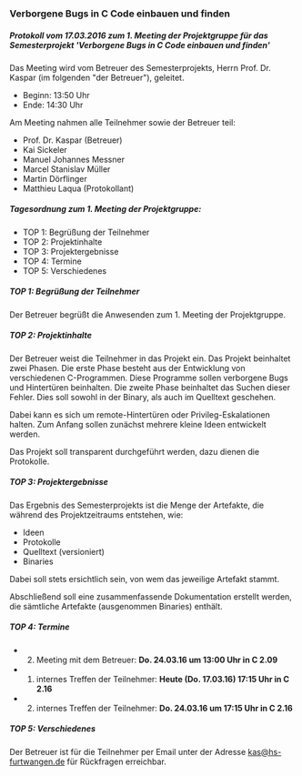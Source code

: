 ### Verborgene Bugs in C Code einbauen und finden
##### Protokoll vom 17.03.2016 zum 1. Meeting der Projektgruppe für das Semesterprojekt 'Verborgene Bugs in C Code einbauen und finden'

Das Meeting wird vom Betreuer des Semesterprojekts, Herrn Prof. Dr. Kaspar (im
folgenden "der Betreuer"), geleitet.

- Beginn: 13:50 Uhr
- Ende:   14:30 Uhr

Am Meeting nahmen alle Teilnehmer sowie der Betreuer teil:

- Prof. Dr. Kaspar (Betreuer)
- Kai Sickeler
- Manuel Johannes Messner
- Marcel Stanislav Müller
- Martin Dörflinger
- Matthieu Laqua (Protokollant)

##### Tagesordnung zum 1. Meeting der Projektgruppe:
- TOP 1: Begrüßung der Teilnehmer
- TOP 2: Projektinhalte
- TOP 3: Projektergebnisse
- TOP 4: Termine
- TOP 5: Verschiedenes

##### TOP 1: Begrüßung der Teilnehmer
Der Betreuer begrüßt die Anwesenden zum 1. Meeting der Projektgruppe.

##### TOP 2: Projektinhalte
Der Betreuer weist die Teilnehmer in das Projekt ein.  Das Projekt beinhaltet
zwei Phasen. Die erste Phase besteht aus der Entwicklung von verschiedenen
C-Programmen.  Diese Programme sollen verborgene Bugs und Hintertüren
beinhalten.  Die zweite Phase beinhaltet das Suchen dieser Fehler. Dies soll
sowohl in der Binary, als auch im Quelltext geschehen.

Dabei kann es sich um remote-Hintertüren oder Privileg-Eskalationen halten. Zum
Anfang sollen zunächst mehrere kleine Ideen entwickelt werden.

Das Projekt soll transparent durchgeführt werden, dazu dienen die Protokolle.

##### TOP 3: Projektergebnisse
Das Ergebnis des Semesterprojekts ist die Menge der Artefakte, die während des
Projektzeitraums entstehen, wie:

- Ideen
- Protokolle
- Quelltext (versioniert)
- Binaries

Dabei soll stets ersichtlich sein, von wem das jeweilige Artefakt stammt.

Abschließend soll eine zusammenfassende Dokumentation erstellt werden, die
sämtliche Artefakte (ausgenommen Binaries) enthält.

##### TOP 4: Termine
- 2. Meeting mit dem Betreuer: **Do. 24.03.16 um 13:00 Uhr in C 2.09**
- 1. internes Treffen der Teilnehmer: **Heute (Do. 17.03.16) 17:15 Uhr in C
  2.16**
- 2. internes Treffen der Teilnehmer: **Do. 24.03.16 um 17:15 Uhr in C 2.16**

##### TOP 5: Verschiedenes
Der Betreuer ist für die Teilnehmer per Email unter der Adresse
kas@hs-furtwangen.de für Rückfragen erreichbar.

